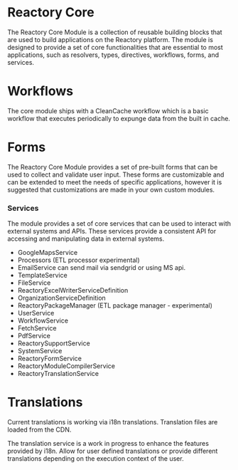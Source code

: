 # Reactory Core
The Reactory Core Module is a collection of reusable building blocks that are used to build applications on the Reactory platform. The module is designed to provide a set of core functionalities that are essential to most applications, such as resolvers, types, directives, workflows, forms, and services.


# Workflows
The core module ships with a CleanCache workflow which is a basic workflow that executes periodically to expunge data from the built in cache.

# Forms
The Reactory Core Module provides a set of pre-built forms that can be used to collect and validate user input. These forms are customizable and can be extended to meet the needs of specific applications, however it is suggested that customizations are made in your own custom modules.

### Services
The module provides a set of core services that can be used to interact with external systems and APIs. These services provide a consistent API for accessing and manipulating data in external systems.

* GoogleMapsService
* Processors (ETL processor experimental)
* EmailService can send mail via sendgrid or using MS api.
* TemplateService
* FileService
* ReactoryExcelWriterServiceDefinition
* OrganizationServiceDefinition
* ReactoryPackageManager (ETL package manager - experimental)
* UserService
* WorkflowService
* FetchService
* PdfService
* ReactorySupportService
* SystemService
* ReactoryFormService
* ReactoryModuleCompilerService
* ReactoryTranslationService


# Translations
Current translations is working via i18n translations. Translation files are loaded from the CDN.

The translation service is a work in progress to enhance the features provided by i18n. Allow for user defined translations or provide different translations depending on the execution context of the user.
